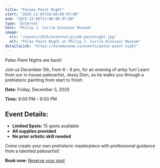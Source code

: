 ```yaml
---
title: "Palaeo Paint Night"
start: "2025-12-05T18:00:00-07:00"
end: "2025-12-05T21:00:00-07:00"
type: 'External'
host: 'Philip J. Currie Dinosaur Museum'
image:
  src: "/events/2025/external/pjcdm-paintnight.jpg"
  alt: "Paleo Paint Night at Philip J. Currie Dinosaur Museum"
detailsLink: "https://dinomuseum.ca/events/paleo-paint-night"
---
```


Paleo Paint Nights are back!

Join us December 5th, from 6 - 9 pm, for an evening of artsy fun! Learn from our in-house paleoartist, Jessy Dion, as he walks you through a prehistoric painting from start to finish.

**Date:** Friday, December 5, 2025

**Time:** 6:00 PM – 9:00 PM

## Event Details:
- **Limited Spots:** 15 spots available
- **All supplies provided**
- **No prior artistic skill needed**

Come create your own prehistoric masterpiece with professional guidance from a talented paleoartist!

**Book now:** [Reserve your spot](https://fareharbor.com/embeds/book/philipjcurriedinosaurmuseum/items/674408/?full-items=yes&flow=no)
